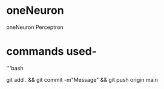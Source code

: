 # oneNeuron
oneNeuron Perceptron


# commands used- 
'''bash

git add . && git commit -m"Message" && git push origin main